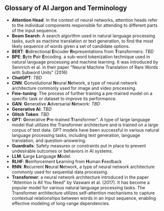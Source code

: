 ## Glossary of AI Jargon and Terminology

- **Attention Head**: In the context of neural networks, attention heads refer to the individual components responsible for attending to different parts of the input sequence.
- **Beam Search**: A search algorithm used in natural language processing tasks, such as machine translation or text generation, to find the most likely sequence of words given a set of candidate options.
- **BERT**: **B**idirectional **E**ncoder **R**epresentations from **T**ransformers: *TBD*
- **BPE**: **B**yte **P**air **E**ncoding. a sub-word tokenization technique used in natural language processing and machine learning. It was introduced by Sennrich et al. in their paper "Neural Machine Translation of Rare Words with Subword Units" (2016)
- **ChatGPT**: *TBD*
- **CNN**: **C**onvolutional **N**eural **N**etwork, a type of neural network architecture commonly used for image and video processing.
- **Fine-tuning**: The process of further training a pre-trained model on a specific task or dataset to improve its performance.
- **GAN**: **G**enerative **A**dversarial **N**etwork: *TBD*
- **Generative AI**: *TBD*
- **Glitch Token**: *TBD*
- **GPT**: **G**enerative **P**re-trained **T**ransformer". A type of large language model that utilizes the Transformer architecture and is trained on a large corpus of text data. GPT models have been successful in various natural language processing tasks, including text generation, language translation, and question-answering.
- **Guardrails**: Safety measures or constraints put in place to prevent undesirable outcomes or behaviors in AI systems.
- **LLM**: **L**arge **L**anguage **M**odel.
- **RLHF**: **R**einforcement **L**earning from **H**uman **F**eedback
- **RNN**: **R**ecurrent **N**eural **N**etwork, a type of neural network architecture commonly used for sequential data processing.
- **Transformer**: a neural network architecture introduced in the paper "Attention is All You Need" by Vaswani et al. (2017). It has become a popular model for various natural language processing tasks. The Transformer architecture utilizes self-attention mechanisms to capture contextual relationships between words in an input sequence, enabling effective modeling of long-range dependencies.
